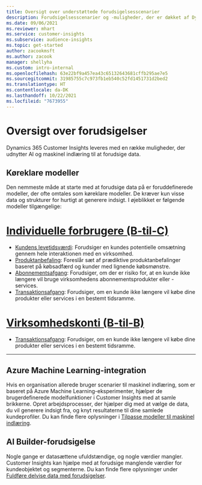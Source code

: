 ```yaml
---
title: Oversigt over understøttede forudsigelsesscenarier
description: Forudsigelsesscenarier og -muligheder, der er dækket af Dynamics 365 Customer Insights-applikationen.
ms.date: 09/06/2021
ms.reviewer: mhart
ms.service: customer-insights
ms.subservice: audience-insights
ms.topic: get-started
author: zacookmsft
ms.author: zacook
manager: shellyha
ms.custom: intro-internal
ms.openlocfilehash: 63e22bf9a457ea43c65132643681cffb295ae7e5
ms.sourcegitcommit: 31985755c7c973fb1eb540c52fd1451731d2bed2
ms.translationtype: HT
ms.contentlocale: da-DK
ms.lasthandoff: 10/22/2021
ms.locfileid: "7673955"
---
```

# <a name="predictions-overview"></a>Oversigt over forudsigelser

Dynamics 365 Customer Insights leveres med en række muligheder, der udnytter AI og maskinel indlæring til at forudsige data. 

## <a name="out-of-box-models"></a>Køreklare modeller

Den nemmeste måde at starte med at forudsige data på er foruddefinerede modeller, der ofte omtales som køreklare modeller. De kræver kun visse data og strukturer for hurtigt at generere indsigt. I øjeblikket er følgende modeller tilgængelige: 

# <a name="individual-consumers-b-to-c"></a>[Individuelle forbrugere (B-til-C)](#tab/b2c)

- [Kundens levetidsværdi](predict-customer-lifetime-value.md): Forudsiger en kundes potentielle omsætning gennem hele interaktionen med en virksomhed.
- [Produktanbefaling](predict-product-recommendation.md): Foreslår sæt af prædiktive produktanbefalinger baseret på købsadfærd og kunder med lignende købsmønstre.
- [Abonnementsafgang](predict-subscription-churn.md): Forudsiger, om der er risiko for, at en kunde ikke længere vil bruge virksomhedens abonnementsprodukter eller -services.
- [Transaktionsafgang](predict-transactional-churn.md): Forudsiger, om en kunde ikke længere vil købe dine produkter eller services i en bestemt tidsramme.

# <a name="business-accounts-b-to-b"></a>[Virksomhedskonti (B-til-B)](#tab/b2b)

- [Transaktionsafgang](predict-transactional-churn.md): Forudsiger, om en kunde ikke længere vil købe dine produkter eller services i en bestemt tidsramme.

---


## <a name="azure-machine-learning-integration"></a>Azure Machine Learning-integration

Hvis en organisation allerede bruger scenarier til maskinel indlæring, som er baseret på Azure Machine Learning-eksperimenter, hjælper de brugerdefinerede modelfunktioner i Customer Insights med at samle brikkerne. Opret arbejdsprocesser, der hjælper dig med at vælge de data, du vil generere indsigt fra, og knyt resultaterne til dine samlede kundeprofiler. Du kan finde flere oplysninger i [Tilpasse modeller til maskinel indlæring](custom-models.md).

## <a name="ai-builder-prediction"></a>AI Builder-forudsigelse

Nogle gange er datasættene ufuldstændige, og nogle værdier mangler. Customer Insights kan hjælpe med at forudsige manglende værdier for kundeobjektet og segmenterne. Du kan finde flere oplysninger under [Fuldføre delvise data med forudsigelser](predictions.md).
